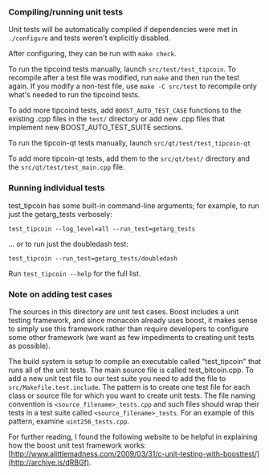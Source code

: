 ### Compiling/running unit tests

Unit tests will be automatically compiled if dependencies were met in `./configure`
and tests weren't explicitly disabled.

After configuring, they can be run with `make check`.

To run the tipcoind tests manually, launch `src/test/test_tipcoin`. To recompile
after a test file was modified, run `make` and then run the test again. If you
modify a non-test file, use `make -C src/test` to recompile only what's needed
to run the tipcoind tests.

To add more tipcoind tests, add `BOOST_AUTO_TEST_CASE` functions to the existing
.cpp files in the `test/` directory or add new .cpp files that
implement new BOOST_AUTO_TEST_SUITE sections.

To run the tipcoin-qt tests manually, launch `src/qt/test/test_tipcoin-qt`

To add more tipcoin-qt tests, add them to the `src/qt/test/` directory and
the `src/qt/test/test_main.cpp` file.

### Running individual tests

test_tipcoin has some built-in command-line arguments; for
example, to run just the getarg_tests verbosely:

    test_tipcoin --log_level=all --run_test=getarg_tests

... or to run just the doubledash test:

    test_tipcoin --run_test=getarg_tests/doubledash

Run `test_tipcoin --help` for the full list.

### Note on adding test cases

The sources in this directory are unit test cases.  Boost includes a
unit testing framework, and since monacoin already uses boost, it makes
sense to simply use this framework rather than require developers to
configure some other framework (we want as few impediments to creating
unit tests as possible).

The build system is setup to compile an executable called "test_tipcoin"
that runs all of the unit tests.  The main source file is called
test_bitcoin.cpp. To add a new unit test file to our test suite you need
to add the file to `src/Makefile.test.include`. The pattern is to create
one test file for each class or source file for which you want to create
unit tests.  The file naming convention is `<source_filename>_tests.cpp`
and such files should wrap their tests in a test suite
called `<source_filename>_tests`. For an example of this pattern,
examine `uint256_tests.cpp`.

For further reading, I found the following website to be helpful in
explaining how the boost unit test framework works:
[http://www.alittlemadness.com/2009/03/31/c-unit-testing-with-boosttest/](http://archive.is/dRBGf).
